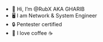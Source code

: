 - 👋 Hi, I’m @RubX AKA GHARIB
- 🖥️ I am Network & System Engineer
- 🔒 Pentester certified
- 💞️ I love coffee ☕

<!---
Thank you to have read me :)
--->
